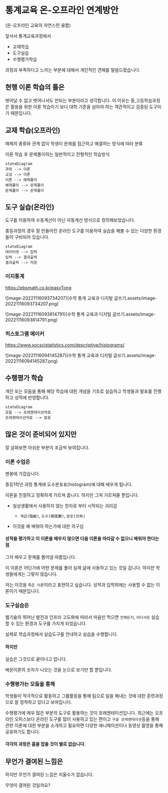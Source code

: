 # 통계교육 온-오프라인 연계방안

(온-오프라인 교육의 자연스런 융합)

앞서서 통계교육과정에서 

- 교재학습
- 도구실습
- 수행평가학습

과정과 부족하다고 느끼는 부분에 대해서 개인적인 견해를 말씀드렸습니다. 

## 현행 이론 학습의  틀은

벗어날 수 없고 벗어나서도 안되는 부분이라고 생각합니다. 이 이유는 중,고등학습과정은 활용을 위한 이론 학습이기 보다 대학 기준을 삼아야 하는 객관적이고 검증된 도구이기 때문입니다. 



## 교재 학습(오프라인) 

매체의 종류와 관계 없이 학생이 문제를 접근하고 해결하는 방식에 따라 분류 

이론 학습 후 문제풀이하는 일반적이고 전형적인 학습방식 

```mermaid
stateDiagram
과외 --> 이론 
교실 --> 이론
이론 --> 예제풀이 
예제풀이 --> 문제풀이 
문제풀이 --> 문제풀이 
```

## 도구 실습(온라인) 

도구를 이용하여 수동계산이 아닌 자동계산 방식으로 정의해보았습니다. 

중등과정의 경우 잘 만들어진 온라인 도구를 이용하여 실습을 해볼 수 있는 다양한 환경들이 구비되어 있습니다. 

```mermaid
stateDiagram
데이터셋 --> 입력 
입력 --> 결과출력 
결과출력 --> 저장 
```

### 이지통계

https://ebsmath.co.kr/easyTong

![image-20221116093734207](수학 통계 교육과 디지털 글쓰기.assets/image-20221116093734207.png)



![image-20221116093814791](수학 통계 교육과 디지털 글쓰기.assets/image-20221116093814791.png)

### 히스토그램 메이커 

https://www.socscistatistics.com/descriptive/histograms/

![image-20221116094145287](수학 통계 교육과 디지털 글쓰기.assets/image-20221116094145287.png)


## 수행평가 학습 

개인 또는 모둠을 통해 해당 학습에 대한 개념을 기초로 실습하고 학생들과 발표를 진행하고 성적에 반영합니다. 

```mermaid
stateDiagram 
모둠 --> 프레젠테이션자료 
프레젠테이션자료 --> 발표 
```

## 많은 것이 준비되어 있지만 

잘 살펴보면 아쉬운 부분이 조금씩 보여집니다. 

### 이론 수업은 

멘붕에 가깝습니다. 

중등1학년 과정 통계에 도수분포표(histogram)에 대해 배우게 됩니다. 

이론을 친절하고 정확하게 가르쳐 줍니다. 하지만 그져 가르쳐줄 뿐입니다. 

- 일상생활에서 사용하지 않는 한자로 부터 시작되는 괴리감
  -  `계급(階級)`, `도수(頻度數)`, `분포(分布)`

- 이것을 왜 배워야 하는가에 대한 의구심

#### 성적을 평가하고 이 이론을 배우지 않으면 다음 이론을 따라갈 수 없으니 배워야 한다는 점

그저 배우고 문제를 풀어낼 따름입니다. 

이 이론은 어딘가에 어떤 문제를 풀어 실제 삶에 사용하고 있는 것일 겁니다. 하지만 학생들에게는 그렇지 않습니다. 

저는 이것을 `죽은 이론`이라고 표현하고 싶습니다. 성적과 입학외에는 사용할 수 없는 이론이기 때문입니다.

  

### 도구실습은 

웹기술의 뛰어난 발전과 인프라 고도화에 따라서 마음만 먹으면 `언제든지`, `어디서든` 실습할 수 있는 환경과 도구를 가지게 되었습니다. 

실제로 학습과정에서 실습도구를 안내하고 실습을 수행합니다. 

#### 하지만 

실습은 그것으로 끝이나고 맙니다. 

배운이론의 숫자가 나오는 것을 눈으로 보기만 할 뿐입니다. 



### 수행평가는 모둠을 통해  

학생들이 적극적으로 활동하고 그룹활동을 통해 팀으로 일을 해내는 것에 대한 훈련과정으로 잘 정착하고 있다고 보여집니다. 

수행평가에 매우 많은 부분의 도구로 활용하는 것이 프레젠테이션입니다. 최근에는 오프라인 오피스보다 온라인 도구를 많이 사용하고 있는 편이고 `구글 프레젠테이션`등을 통해 관련 이론에 대한 부분을 소개하고 필요하면 다양한 애니메이션이나 동영상 촬영을 통해 공유하기도 합니다. 



#### 각각의 과정은 흠을 잡을 것이 별로 없습니다.  



## 무언가 결여된 느낌은 

하지만 무언가 결여된 느낌은 지울수가 없습니다. 

무엇이 결여된 것일까요?



